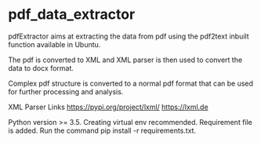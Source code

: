 # pdf_data_extractor
pdfExtractor aims at extracting the data from pdf using the pdf2text inbuilt function available in Ubuntu. 

The pdf is converted to XML and XML parser is then used to convert the data to docx format.

Complex pdf structure is converted to a normal pdf format that can be used for further processing and analysis.

XML Parser Links
https://pypi.org/project/lxml/
https://lxml.de

Python version >= 3.5. Creating virtual env recommended.
Requirement file is added. Run the command pip install -r requirements.txt.
